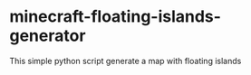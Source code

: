 # minecraft-floating-islands-generator
This simple python script generate a map with floating islands
